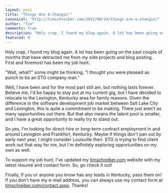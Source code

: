 ```yaml
--- 
layout: post
title: "Things Are A-Changin'"
canonical: "http://timschreiber.com/2012/08/14/things-are-a-changin/"
author: "Tim"
comments: true
description: "Holy crap, I found my blog again. A lot has been going on the past couple of months that have detracted me from my side projects and blog posting. First and foremost has been my job hunt. &quot;Wait, what?&quot; some..."
featured: 0
---
```


Holy crap, I found my blog again. A lot has been going on the past couple of months that have detracted me from my side projects and blog posting. First and foremost has been my job hunt.

&quot;Wait, what?&quot; some might be thinking, &quot;I thought you were pleased as punch to be an STG company man.&quot;

Well, I have been and for the most part still am, but nothing lasts forever. Believe me, I'd be happy to stay put at my current gig, but I have decided to relocate to the Lexington, Kentucky area for family reasons. Given the difference in the software development job market between Salt Lake City and Lexington, this is quite a commitment to be making. There just aren't as many opportunities out there. But that also means the talent pool is smaller, and I have a great opportunity to really try to stand out.

So yes, I'm looking for direct-hire or long-term contract employment in and around Lexington and Frankfort, Kentucky. Maybe if things don't pan out by early next year, I might consider Louisville then. STG is trying to find client work out that way for me, but I'm definitely exploring opportunities on my own as well.

To support my job hunt, I've updated my [timschreiber.com][1] website with my latest r&eacute;sum&eacute; and contact form. So, go check it out!

Finally, if you or anyone you know has any leads in Kentucky, pass them on! If you don't have my e-mail address, you can always use my contact form at [timschreiber.com/contact.aspx][2]. Thanks!

[1]: http://timschreiber.com
[2]: http://timschreiber.com/contact.aspx
